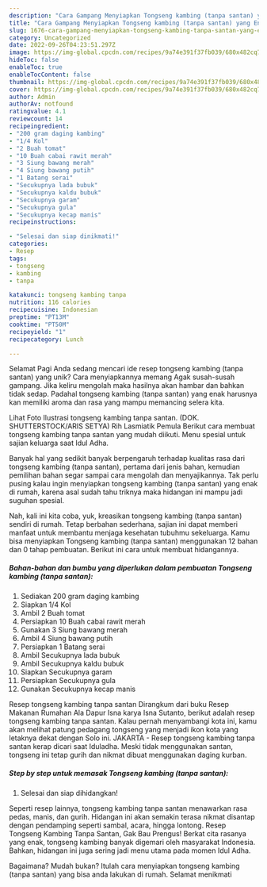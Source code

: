 ```yaml
---
description: "Cara Gampang Menyiapkan Tongseng kambing (tanpa santan) yang Enak, Mengugah Selera"
title: "Cara Gampang Menyiapkan Tongseng kambing (tanpa santan) yang Enak, Mengugah Selera"
slug: 1676-cara-gampang-menyiapkan-tongseng-kambing-tanpa-santan-yang-enak-mengugah-selera
category: Uncategorized
date: 2022-09-26T04:23:51.297Z
image: https://img-global.cpcdn.com/recipes/9a74e391f37fb039/680x482cq70/tongseng-kambing-tanpa-santan-foto-resep-utama.jpg
hideToc: false
enableToc: true
enableTocContent: false
thumbnail: https://img-global.cpcdn.com/recipes/9a74e391f37fb039/680x482cq70/tongseng-kambing-tanpa-santan-foto-resep-utama.jpg
cover: https://img-global.cpcdn.com/recipes/9a74e391f37fb039/680x482cq70/tongseng-kambing-tanpa-santan-foto-resep-utama.jpg
author: Admin
authorAv: notfound
ratingvalue: 4.1
reviewcount: 14
recipeingredient:
- "200 gram daging kambing"
- "1/4 Kol"
- "2 Buah tomat"
- "10 Buah cabai rawit merah"
- "3 Siung bawang merah"
- "4 Siung bawang putih"
- "1 Batang serai"
- "Secukupnya lada bubuk"
- "Secukupnya kaldu bubuk"
- "Secukupnya garam"
- "Secukupnya gula"
- "Secukupnya kecap manis"
recipeinstructions:

- "Selesai dan siap dinikmati!"
categories:
- Resep
tags:
- tongseng
- kambing
- tanpa

katakunci: tongseng kambing tanpa 
nutrition: 116 calories
recipecuisine: Indonesian
preptime: "PT13M"
cooktime: "PT50M"
recipeyield: "1"
recipecategory: Lunch

---
```



Selamat Pagi Anda sedang mencari ide resep tongseng kambing (tanpa santan) yang unik? Cara menyiapkannya memang Agak susah-susah gampang. Jika keliru mengolah maka hasilnya akan hambar dan bahkan tidak sedap. Padahal tongseng kambing (tanpa santan) yang enak harusnya kan memiliki aroma dan rasa yang mampu memancing selera kita.


Lihat Foto Ilustrasi tongseng kambing tanpa santan. (DOK. SHUTTERSTOCK/ARIS SETYA) Rih Lasmiatik Pemula Berikut cara membuat tongseng kambing tanpa santan yang mudah diikuti. Menu spesial untuk sajian keluarga saat Idul Adha.

Banyak hal yang sedikit banyak berpengaruh terhadap kualitas rasa dari tongseng kambing (tanpa santan), pertama dari jenis bahan, kemudian pemilihan bahan segar sampai cara mengolah dan menyajikannya. Tak perlu pusing kalau ingin menyiapkan tongseng kambing (tanpa santan) yang enak di rumah, karena asal sudah tahu triknya maka hidangan ini mampu jadi suguhan spesial.


Nah, kali ini kita coba, yuk, kreasikan tongseng kambing (tanpa santan) sendiri di rumah. Tetap berbahan sederhana, sajian ini dapat memberi manfaat untuk membantu menjaga kesehatan tubuhmu sekeluarga. Kamu bisa menyiapkan Tongseng kambing (tanpa santan) menggunakan 12 bahan dan 0 tahap pembuatan. Berikut ini cara untuk membuat hidangannya.

<!--inarticleads1-->

##### Bahan-bahan dan bumbu yang diperlukan dalam pembuatan Tongseng kambing (tanpa santan):

1. Sediakan 200 gram daging kambing
1. Siapkan 1/4 Kol
1. Ambil 2 Buah tomat
1. Persiapkan 10 Buah cabai rawit merah
1. Gunakan 3 Siung bawang merah
1. Ambil 4 Siung bawang putih
1. Persiapkan 1 Batang serai
1. Ambil Secukupnya lada bubuk
1. Ambil Secukupnya kaldu bubuk
1. Siapkan Secukupnya garam
1. Persiapkan Secukupnya gula
1. Gunakan Secukupnya kecap manis


Resep tongseng kambing tanpa santan Dirangkum dari buku Resep Makanan Rumahan Ala Dapur Isna karya Isna Sutanto, berikut adalah resep tongseng kambing tanpa santan. Kalau pernah menyambangi kota ini, kamu akan melihat patung pedagang tongseng yang menjadi ikon kota yang letaknya dekat dengan Solo ini. JAKARTA - Resep tongseng kambing tanpa santan kerap dicari saat Iduladha. Meski tidak menggunakan santan, tongseng ini tetap gurih dan nikmat dibuat menggunakan daging kurban. 

<!--inarticleads2-->

##### Step by step untuk memasak Tongseng kambing (tanpa santan):


1. Selesai dan siap dihidangkan!

Seperti resep lainnya, tongseng kambing tanpa santan menawarkan rasa pedas, manis, dan gurih. Hidangan ini akan semakin terasa nikmat disantap dengan pendamping seperti sambal, acara, hingga lontong. Resep Tongseng Kambing Tanpa Santan, Gak Bau Prengus! Berkat cita rasanya yang enak, tongseng kambing banyak digemari oleh masyarakat Indonesia. Bahkan, hidangan ini juga sering jadi menu utama pada momen Idul Adha. 

Bagaimana? Mudah bukan? Itulah cara menyiapkan tongseng kambing (tanpa santan) yang bisa anda lakukan di rumah. Selamat menikmati
